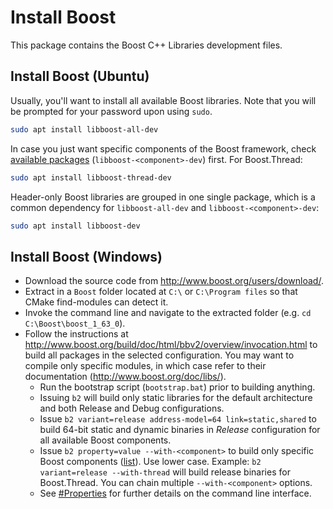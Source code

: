 # Install Boost

This package contains the Boost C++ Libraries development files.

## Install Boost (Ubuntu)

Usually, you'll want to install all available Boost libraries. Note that you will be prompted for your password upon using `sudo`.

```bash
sudo apt install libboost-all-dev
```

In case you just want specific components of the Boost framework, check [available packages](https://packages.ubuntu.com/search?keywords=libboost-) (`libboost-<component>-dev`) first. For Boost.Thread:

```bash
sudo apt install libboost-thread-dev
```

Header-only Boost libraries are grouped in one single package, which is a common dependency for `libboost-all-dev` and `libboost-<component>-dev`:

```bash
sudo apt install libboost-dev
```

## Install Boost (Windows)

* Download the source code from http://www.boost.org/users/download/.
* Extract in a `Boost` folder located at `C:\` or `C:\Program files` so that CMake find-modules can detect it.
* Invoke the command line and navigate to the extracted folder (e.g. `cd C:\Boost\boost_1_63_0`).
* Follow the instructions at http://www.boost.org/build/doc/html/bbv2/overview/invocation.html to build all packages in the selected configuration. You may want to compile only specific modules, in which case refer to their documentation (http://www.boost.org/doc/libs/).
    * Run the bootstrap script (`bootstrap.bat`) prior to building anything.
    * Issuing `b2` will build only static libraries for the default architecture and both Release and Debug configurations.
    * Issue `b2 variant=release address-model=64 link=static,shared` to build 64-bit static and dynamic binaries in *Release* configuration for all available Boost components.
    * Issue `b2 property=value --with-<component>` to build only specific Boost components ([list](http://www.boost.org/doc/libs/)). Use lower case. Example: `b2 variant=release --with-thread` will build release binaries for Boost.Thread. You can chain multiple `--with-<component>` options.
    * See [#Properties](http://www.boost.org/build/doc/html/bbv2/overview/invocation.html#bbv2.overview.invocation.properties) for further details on the command line interface.
